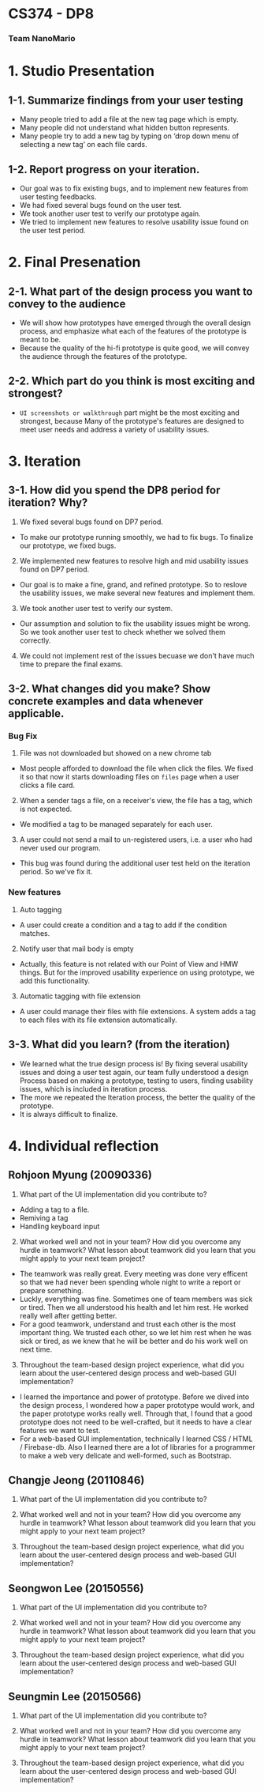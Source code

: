 # CS374 - DP8
### Team NanoMario

# 1. Studio Presentation
## 1-1. Summarize findings from your user testing
- Many people tried to add a file at the new tag page which is empty.
- Many people did not understand what hidden button represents.
- Many people try to add a new tag by typing on ‘drop down menu of selecting a new tag’ on each file cards.

## 1-2. Report progress on your iteration. 

- Our goal was to fix existing bugs, and to implement new features from user testing feedbacks.
- We had fixed several bugs found on the user test.
- We took another user test to verify our prototype again.
- We tried to implement new features to resolve usability issue found on the user test period.

# 2. Final Presenation
## 2-1.  What part of the design process you want to convey to the audience

- We will show how prototypes have emerged through the overall design process, and emphasize what each of the features of the prototype is meant to be.
- Because the quality of the hi-fi prototype is quite good, we will convey the audience through the features of the prototype.


## 2-2. Which part do you think is most exciting and strongest?

- `UI screenshots or walkthrough` part might be the most exciting and strongest, because Many of the prototype's features are designed to meet user needs and address a variety of usability issues.


# 3. Iteration
## 3-1. How did you spend the DP8 period for iteration? Why?
1.  We fixed several bugs found on DP7 period. 
    
- To make our prototype running smoothly, we had to fix bugs. To finalize our prototype, we fixed bugs. 

2.  We implemented new features to resolve high and mid usability issues found on DP7 period.
   
- Our goal is to make a fine, grand, and refined prototype. So to reslove the usability issues, we make several new features and implement them.  

3. We took another user test to verify our system.
    
- Our assumption and solution to fix the usability issues might be wrong. So we took another user test to check whether we solved them correctly. 

4. We could not implement rest of the issues becuase we don't have much time to prepare the final exams.

## 3-2. What changes did you make? Show concrete examples and data whenever applicable.
### Bug Fix
1. File was not downloaded but showed on a new chrome tab

- Most people afforded to download the file when click the files. We fixed it so that now it starts downloading files on `files` page when a user clicks a file card.

2. When a sender tags a file, on a receiver's view, the file has a tag, which is not expected.

- We modified a tag to be managed separately for each user.

3. A user could not send a mail to un-registered users, i.e. a user who had never used our program.

- This bug was found during the additional user test held on the iteration period.  So we've fix it.


### New features
1. Auto tagging

- A user could create a condition and a tag to add if the condition matches.

2. Notify user that mail body is empty

- Actually, this feature is not related with our Point of View and HMW things. But for the improved usability experience on using prototype, we add this functionality.

3. Automatic tagging with file extension

- A user could manage their files with file extensions. A system adds a tag to each files with its file extension automatically. 


## 3-3. What did you learn? (from the iteration)
- We learned what the true design process is! By fixing several usability issues and doing a user test again, our team fully understood a design Process based on making a prototype, testing to users, finding usability issues, which is included in iteration process.
- The more we repeated the Iteration process, the better the quality of the prototype.
- It is always difficult to finalize.

# 4. Individual reflection
## Rohjoon Myung (20090336)
1. What part of the UI implementation did you contribute to?

- Adding a tag to a file.
- Remiving a tag 
- Handling keyboard input

2. What worked well and not in your team? How did you overcome any hurdle in teamwork? What lesson about teamwork did you learn that you might apply to your next team project?

- The teamwork was really great. Every meeting was done very efficent so that we had never been spending whole night to write a report or prepare something.
- Luckly, everything was fine. Sometimes one of team members was sick or tired. Then we all understood his health and let him rest. He worked really well after getting better. 
- For a good teamwork, understand and trust each other is the most important thing. We trusted each other, so we let him rest when he was sick or tired, as we knew that he will be better and do his work well on next time. 

3. Throughout the team-based design project experience, what did you learn about the user-centered design process and web-based GUI implementation?

- I learned the importance and power of prototype. Before we dived into the design process, I wondered how a paper prototype would work, and the paper prototype works really well. Through that, I found that a good prototype does not need to be well-crafted, but it  needs to have a clear features we want to test.
- For a web-based GUI implementation, technically I learned CSS / HTML / Firebase-db. Also I learned there are a lot of libraries for a programmer to make a web very delicate and well-formed, such as Bootstrap. 


## Changje Jeong (20110846)
1. What part of the UI implementation did you contribute to?

2. What worked well and not in your team? How did you overcome any hurdle in teamwork? What lesson about teamwork did you learn that you might apply to your next team project?

3. Throughout the team-based design project experience, what did you learn about the user-centered design process and web-based GUI implementation?

## Seongwon Lee (20150556)
1. What part of the UI implementation did you contribute to?

2. What worked well and not in your team? How did you overcome any hurdle in teamwork? What lesson about teamwork did you learn that you might apply to your next team project?

3. Throughout the team-based design project experience, what did you learn about the user-centered design process and web-based GUI implementation?


## Seungmin Lee (20150566)
1. What part of the UI implementation did you contribute to?

2. What worked well and not in your team? How did you overcome any hurdle in teamwork? What lesson about teamwork did you learn that you might apply to your next team project?

3. Throughout the team-based design project experience, what did you learn about the user-centered design process and web-based GUI implementation?
